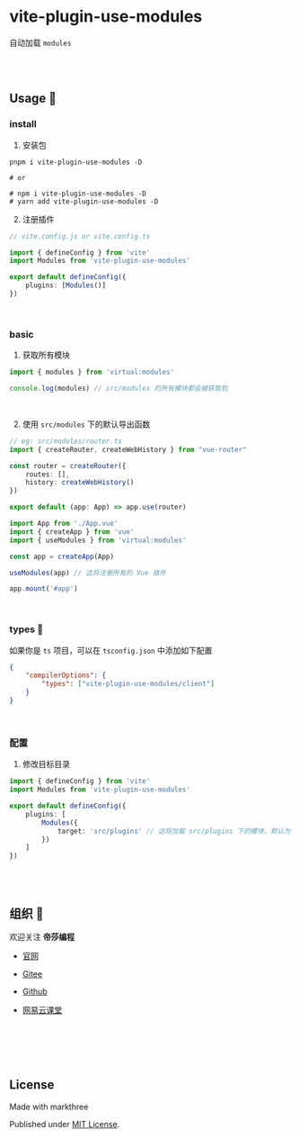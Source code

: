 # vite-plugin-use-modules

自动加载 `modules`

<br />
<br />

## Usage 🦕


### install

1. 安装包

```shell
pnpm i vite-plugin-use-modules -D

# or 

# npm i vite-plugin-use-modules -D
# yarn add vite-plugin-use-modules -D
```

2. 注册插件

```ts
// vite.config.js or vite.config.ts

import { defineConfig } from 'vite'
import Modules from 'vite-plugin-use-modules'

export default defineConfig({
    plugins: [Modules()]
})
```

<br />

### basic

1. 获取所有模块

```ts
import { modules } from 'virtual:modules'

console.log(modules) // src/modules 的所有模块都会被获取到
```

<br />

2. 使用 `src/modules` 下的默认导出函数

```ts
// eg: src/modules/router.ts
import { createRouter, createWebHistory } from "vue-router"

const router = createRouter({
    routes: [],
    history: createWebHistory()
})

export default (app: App) => app.use(router)
```

```ts
import App from './App.vue'
import { createApp } from 'vue'
import { useModules } from 'virtual:modules'

const app = createApp(App)

useModules(app) // 这将注册所有的 Vue 插件

app.mount('#app')
```

<br />

### types 🦖

如果你是 `ts` 项目，可以在 `tsconfig.json` 中添加如下配置

```json
{
    "compilerOptions": {
        "types": ["vite-plugin-use-modules/client"]
    }
}
```

<br />

### 配置

1. 修改目标目录

```ts
import { defineConfig } from 'vite'
import Modules from 'vite-plugin-use-modules'

export default defineConfig({
    plugins: [
        Modules({
            target: 'src/plugins' // 这将加载 src/plugins 下的模块，默认为 src/modules
        })
    ]
})
```

<br />
<br />

## 组织 🦔

欢迎关注 **帝莎编程**
- [官网](http://dishaxy.dishait.cn/)
- [Gitee](https://gitee.com/dishait)

- [Github](https://github.com/dishait)

- [网易云课堂](https://study.163.com/provider/480000001892585/index.htm?share=2&shareId=480000001892585)

<br />
<br />

<br />
<br />

## License

Made with markthree

Published under [MIT License](./LICENSE).

<br />